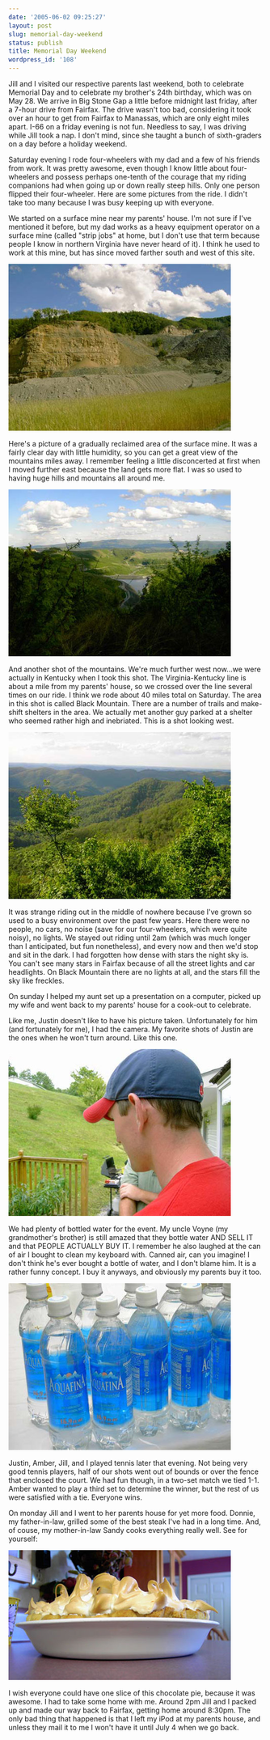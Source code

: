 ```yaml
---
date: '2005-06-02 09:25:27'
layout: post
slug: memorial-day-weekend
status: publish
title: Memorial Day Weekend
wordpress_id: '108'
---
```


Jill and I visited our respective parents last weekend, both to celebrate Memorial Day and to celebrate my brother's 24th birthday, which was on May 28. We arrive in Big Stone Gap a little before midnight last friday, after a 7-hour drive from Fairfax. The drive wasn't too bad, considering it took over an hour to get from Fairfax to Manassas, which are only eight miles apart. I-66 on a friday evening is not fun. Needless to say, I was driving while Jill took a nap. I don't mind, since she taught a bunch of sixth-graders on a day before a holiday weekend.




Saturday evening I rode four-wheelers with my dad and a few of his friends from work. It was pretty awesome, even though I know little about four-wheelers and possess perhaps one-tenth of the courage that my riding companions had when going up or down really steep hills. Only one person flipped their four-wheeler. Here are some pictures from the ride. I didn't take too many because I was busy keeping up with everyone.




We started on a surface mine near my parents' house. I'm not sure if I've mentioned it before, but my dad works as a heavy equipment operator on a surface mine (called "strip jobs" at home, but I don't use that term because people I know in northern Virginia have never heard of it). I think he used to work at this mine, but has since moved farther south and west of this site.


![Image of a highwall on a surface mine.](/i/4wheel_1.jpg)


Here's a picture of a gradually reclaimed area of the surface mine. It was a fairly clear day with little humidity, so you can get a great view of the mountains miles away. I remember feeling a little disconcerted at first when I moved further east because the land gets more flat. I was so used to having huge hills and mountains all around me.


![Image of a gradually reclaimed surface mine](/i/4wheel_2.jpg)


And another shot of the mountains. We're much further west now...we were actually in Kentucky when I took this shot. The Virginia-Kentucky line is about a mile from my parents' house, so we crossed over the line several times on our ride. I think we rode about 40 miles total on Saturday. The area in this shot is called Black Mountain. There are a number of trails and make-shift shelters in the area. We actually met another guy parked at a shelter who seemed rather high and inebriated. This is a shot looking west.


![Image of a highwall on a surface mine.](/i/4wheel_3.jpg)


It was strange riding out in the middle of nowhere because I've grown so used to a busy environment over the past few years. Here there were no people, no cars, no noise (save for our four-wheelers, which were quite noisy), no lights. We stayed out riding until 2am (which was much longer than I anticipated, but fun nonetheless), and every now and then we'd stop and sit in the dark. I had forgotten how dense with stars the night sky is. You can't see many stars in Fairfax because of all the street lights and car headlights. On Black Mountain there are no lights at all, and the stars fill the sky like freckles.




On sunday I helped my aunt set up a presentation on a computer, picked up my wife and went back to my parents' house for a cook-out to celebrate.




Like me, Justin doesn't like to have his picture taken. Unfortunately for him (and fortunately for me), I had the camera. My favorite shots of Justin are the ones when he won't turn around. Like this one.


![Picture of my brother, Justin, who wouldn't turn to face me for a picture](/i/justinbd_1.jpg)


We had plenty of bottled water for the event. My uncle Voyne (my grandmother's brother) is still amazed that they bottle water AND SELL IT and that PEOPLE ACTUALLY BUY IT. I remember he also laughed at the can of air I bought to clean my keyboard with. Canned air, can you imagine! I don't think he's ever bought a bottle of water, and I don't blame him. It is a rather funny concept. I buy it anyways, and obviously my parents buy it too.


![Rows of bottled water, the symbol of America's convenience culture.](/i/water_1.jpg)


Justin, Amber, Jill, and I played tennis later that evening. Not being very good tennis players, half of our shots went out of bounds or over the fence that enclosed the court. We had fun though, in a two-set match we tied 1-1. Amber wanted to play a third set to determine the winner, but the rest of us were satisfied with a tie. Everyone wins.




On monday Jill and I went to her parents house for yet more food. Donnie, my father-in-law, grilled some of the best steak I've had in a long time. And, of couse, my mother-in-law Sandy cooks everything really well. See for yourself:


![A glorious, tasty chocolate pie, courtesy of my mother-in-law Sandy. It tasted twice as good as it looked.](/i/pie_1.jpg)


I wish everyone could have one slice of this chocolate pie, because it was awesome. I had to take some home with me. Around 2pm Jill and I packed up and made our way back to Fairfax, getting home around 8:30pm. The only bad thing that happened is that I left my iPod at my parents house, and unless they mail it to me I won't have it until July 4 when we go back.
